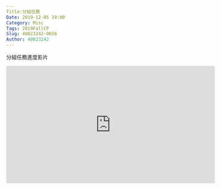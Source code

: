 ```yaml
---
Title:分組任務 
Date: 2019-12-05 19:00
Category: Misc
Tags: 2019FallCP
Slug: 40823242-0656
Author: 40823242
---
```

分組任務進度影片

<iframe width="560" height="315" src="https://www.youtube.com/embed/GKzkMHOuEN4" frameborder="0" allow="accelerometer; autoplay; encrypted-media; gyroscope; picture-in-picture" allowfullscreen></iframe>